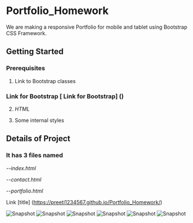 # Portfolio_Homework
We are making a responsive Portfolio for mobile and tablet using Bootstrap CSS Framework.

## Getting Started

### Prerequisites
1. Link to Bootstrap classes

### Link for Bootstrap [ Link for Bootstrap] (<link rel="stylesheet" href="https://stackpath.bootstrapcdn.com/bootstrap/4.5.0/css/bootstrap.min.css" integrity="sha384-9aIt2nRpC12Uk9gS9baDl411NQApFmC26EwAOH8WgZl5MYYxFfc+NcPb1dKGj7Sk" crossorigin="anonymous">)

2. *HTML*

3. Some internal styles


##  Details of Project

### It has 3 files named

*--index.html*

*--contact.html* 

*--portfolio.html*


Link [title]  (https://preeti1234567.github.io/Portfolio_Homework/)

![Snapshot](index_mobile.png)
![Snapshot](index_tablet.png)
![Snapshot](contact_mobile.png)
![Snapshot](contact_tablet.png)
![Snapshot](portfolio_mobile.png)
![Snapshot](portfolio_tablet.png)



 




